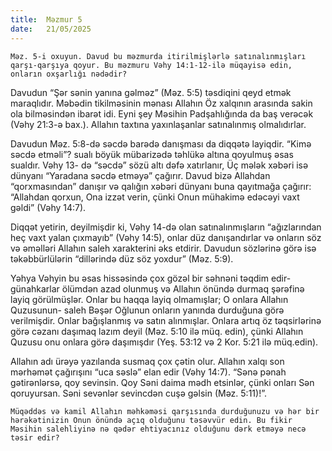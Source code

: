 ```yaml
---
title:  Məzmur 5
date:   21/05/2025
---
```


`Məz. 5-i oxuyun. Davud bu məzmurda itirilmişlərlə satınalınmışları qarşı-qarşıya qoyur. Bu məzmuru Vəhy 14:1-12-ilə müqayisə edin, onların oxşarlığı nədədir?`

Davudun “Şər sənin yanına gəlməz” (Məz. 5:5) təsdiqini qeyd etmək maraqlıdır. Məbədin tikilməsinin mənası Allahın Öz xalqının arasında sakin ola bilməsindən ibarət idi. Eyni şey Məsihin Padşahlığında da baş verəcək (Vəhy 21:3-ə bax.). Allahın taxtına yaxınlaşanlar satınalınmış olmalıdırlar.

Davudun Məz. 5:8-də səcdə barədə danışması da diqqətə layiqdir. “Kimə səcdə etməli”? sualı böyük mübarizədə təhlükə altına qoyulmuş əsas sualdır. Vəhy 13- də “səcdə” sözü altı dəfə xatırlanır, Üç mələk xəbəri isə dünyanı “Yaradana səcdə etməyə” çağırır. Davud bizə Allahdan “qorxmasından” danışır və qalığın xəbəri dünyanı buna qayıtmağa çağırır: “Allahdan qorxun, Ona izzət verin, çünki Onun mühakimə edəcəyi vaxt gəldi” (Vəhy 14:7).

Diqqət yetirin, deyilmişdir ki, Vəhy 14-də olan satınalınmışların “ağızlarından heç vaxt yalan çıxmayıb” (Vəhy 14:5), onlar düz danışandırlar və onların söz və əməlləri Allahın saleh xarakterini əks etdirir. Davudun sözlərinə görə isə təkəbbürlülərin “dillərində düz söz yoxdur” (Məz. 5:9).

Yəhya Vəhyin bu əsas hissəsində çox gözəl bir səhnəni təqdim edir- günahkarlar ölümdən azad olunmuş və Allahın önündə durmaq şərəfinə layiq görülmüşlər. Onlar bu haqqa layiq olmamışlar; O onlara Allahın Quzusunun- saleh Bəşər Oğlunun onların yanında durduğuna görə verilmişdir. Onlar bağışlanmış və satın alınmışlar. Onlara artıq öz təqsirlərinə görə cəzanı daşımaq lazım deyil (Məz. 5:10 ilə müq. edin), çünki Allahın Quzusu onu onlara görə daşımışdır (Yeş. 53:12 və 2 Kor. 5:21 ilə müq.edin).

Allahın adı ürəyə yazılanda susmaq çox çətin olur. Allahın xalqı son mərhəmət çağırışını “uca səslə” elan edir (Vəhy 14:7). “Sənə pənah gətirənlərsə, qoy sevinsin. Qoy Səni daima mədh etsinlər, çünki onları Sən qoruyursan. Səni sevənlər sevincdən cuşə gəlsin (Məz. 5:11)!”.

`Müqəddəs və kamil Allahın məhkəməsi qarşısında durduğunuzu və hər bir hərəkətinizin Onun önündə açıq olduğunu təsəvvür edin. Bu fikir Məsihin salehliyinə nə qədər ehtiyacınız olduğunu dərk etməyə necə təsir edir?`